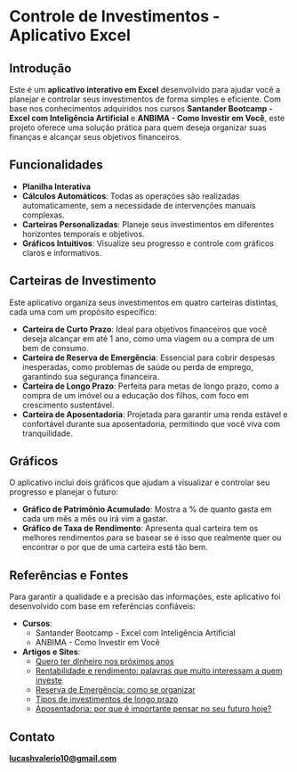 # Controle de Investimentos - Aplicativo Excel

## Introdução

Este é um **aplicativo interativo em Excel** desenvolvido para ajudar você a planejar e controlar seus investimentos de forma simples e eficiente. 
Com base nos conhecimentos adquiridos nos cursos **Santander Bootcamp - Excel com Inteligência Artificial** e **ANBIMA - Como Investir em Você**, 
este projeto oferece uma solução prática para quem deseja organizar suas finanças e alcançar seus objetivos financeiros.

## Funcionalidades

- **Planilha Interativa**
- **Cálculos Automáticos**: Todas as operações são realizadas automaticamente, sem a necessidade de intervenções manuais complexas.
- **Carteiras Personalizadas**: Planeje seus investimentos em diferentes horizontes temporais e objetivos.
- **Gráficos Intuitivos**: Visualize seu progresso e controle com gráficos claros e informativos.

## Carteiras de Investimento

Este aplicativo organiza seus investimentos em quatro carteiras distintas, cada uma com um propósito específico:

- **Carteira de Curto Prazo**: Ideal para objetivos financeiros que você deseja alcançar em até 1 ano, como uma viagem ou a compra de um bem de consumo.
- **Carteira de Reserva de Emergência**: Essencial para cobrir despesas inesperadas, como problemas de saúde ou perda de emprego, garantindo sua segurança financeira.
- **Carteira de Longo Prazo**: Perfeita para metas de longo prazo, como a compra de um imóvel ou a educação dos filhos, com foco em crescimento sustentável.
- **Carteira de Aposentadoria**: Projetada para garantir uma renda estável e confortável durante sua aposentadoria, permitindo que você viva com tranquilidade.

## Gráficos

O aplicativo inclui dois gráficos que ajudam a visualizar e controlar seu progresso e planejar o futuro:

- **Gráfico de Patrimônio Acumulado**: Mostra a % de quanto gasta em cada um mês a mês ou irá vim a gastar.
- **Gráfico de Taxa de Rendimento**: Apresenta qual carteira tem os melhores rendimentos para se basear se é isso que realmente quer ou encontrar o por que de uma carteira está tão bem.

## Referências e Fontes

Para garantir a qualidade e a precisão das informações, este aplicativo foi desenvolvido com base em referências confiáveis:

- **Cursos**:
  - Santander Bootcamp - Excel com Inteligência Artificial [](https://dio.me)
  - ANBIMA - Como Investir em Você [](https://comoinvestiremvoce.anbima.com.br)
- **Artigos e Sites**:
  - [Quero ter dinheiro nos próximos anos](https://comoinvestir.anbima.com.br/noticia/quero-ter-dinheiro-nos-proximos-anos/)
  - [Rentabilidade e rendimento: palavras que muito interessam a quem investe](https://comoinvestir.anbima.com.br/noticia/rentabilidade-rendimento-investimento/)
  - [Reserva de Emergência: como se organizar](https://g1.globo.com/economia/educacao-financeira/noticia/2024/12/04/reserva-de-emergencia-como-se-organizar-e-o-que-levar-em-consideracao-antes-de-comecar.ghtml)
  - [Tipos de investimentos de longo prazo](https://www.onze.com.br/blog/investimento-de-longo-prazo/)
  - [Aposentadoria: por que é importante pensar no seu futuro hoje?](https://comoinvestir.anbima.com.br/noticia/aposentadoria-futuro)

## Contato
**lucashvalerio10@gmail.com**
